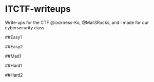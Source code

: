 # ITCTF-writeups
Write-ups for the CTF @lockness-Ko, @MailSRocks, and I made for our cybersecurity class.

##Easy1

##Easy2

##Med1

##Hard1

##Hard2
